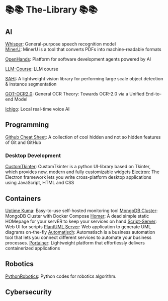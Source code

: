 # 📚📚 The-Library 📚📚

## AI

[Whisper](https://github.com/openai/whisper): General-purpose speech recognition model <br>
[MinerU](https://github.com/opendatalab/MinerU): MinerU is a tool that converts PDFs into machine-readable formats

[OpenHands](https://github.com/All-Hands-AI/OpenHands): Platform for software development agents powered by AI

[LLM-Course](https://github.com/mlabonne/llm-course): LLM course

[SAHI](https://github.com/obss/sahi): A lightweight vision library for performing large scale object detection & instance segmentation

[GOT-OCR2.0](https://github.com/Ucas-HaoranWei/GOT-OCR2.0): General OCR Theory: Towards OCR-2.0 via a Unified End-to-end Model

[Ichigo](https://github.com/homebrewltd/ichigo): Local real-time voice AI

## Programming

[Github Cheat Sheet](https://github.com/luckypm/github-cheat-sheet): A collection of cool hidden and not so hidden features of Git and GitHub

### Desktop Development
[CustomTkinter](https://github.com/TomSchimansky/CustomTkinter): CustomTkinter is a python UI-library based on Tkinter, which provides new, modern and fully customizable widgets
[Electron]([https://github.com/electron/electron): The Electron framework lets you write cross-platform desktop applications using JavaScript, HTML and CSS

## Containers

[Uptime Kuma](https://github.com/louislam/uptime-kuma): Easy-to-use self-hosted monitoring tool
[MongoDB Cluster](https://github.com/minhhungit/mongodb-cluster-docker-compose): MongoDB Cluster with Docker Compose
[Homer](https://github.com/bastienwirtz/homer): A dead simple static HOMepage for your servER to keep your services on hand
[Script-Server](https://github.com/bugy/script-server): Web UI for scripts
[PlantUML Server](https://github.com/plantuml/plantuml-server): Web application to generate UML diagrams on-the-fly
[Automatisch](https://github.com/automatisch/automatisch): Automatisch is a business automation tool that lets you connect different services to automate your business processes.
[Portainer](https://hub.docker.com/r/portainer/portainer): Lightweight platform that effortlessly delivers containerized applications

## Robotics

[PythonRobotics](https://github.com/AtsushiSakai/PythonRobotics): Python codes for robotics algorithm.

## Cybersecurity
